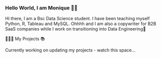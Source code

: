 ### Hello World, I am Monique 👋😊

Hi there, I am a Bsc Data Science student. I have been teaching myself Python, R, Tableau and MySQL.
Ohhhh and I am also a copywriter for B2B SaaS companies while I work on transitioning into Data Engineering🌟

👩🏻‍💻 My Projects 📚

Currently working on updating my projects - watch this space...


